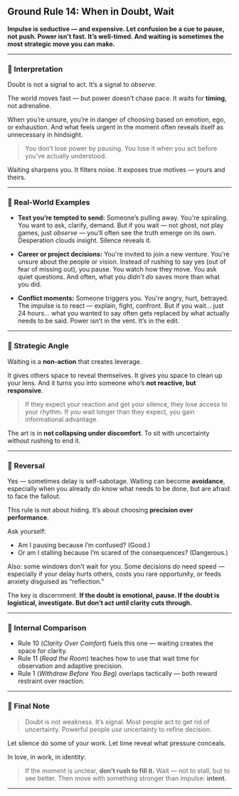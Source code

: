 ## **Ground Rule 14: When in Doubt, Wait**

**Impulse is seductive — and expensive. Let confusion be a cue to pause, not push. Power isn’t fast. It’s well-timed. And waiting is sometimes the most strategic move you can make.**

---

### 🧠 Interpretation

Doubt is not a signal to act.
It’s a signal to *observe*.

The world moves fast — but power doesn’t chase pace.
It waits for **timing**, not adrenaline.

When you’re unsure, you’re in danger of choosing based on emotion, ego, or exhaustion.
And what feels urgent in the moment often reveals itself as unnecessary in hindsight.

> You don’t lose power by pausing.
> You lose it when you act before you’ve actually understood.

Waiting sharpens you.
It filters noise. It exposes true motives — yours and theirs.

---

### 📌 Real-World Examples

* **Text you’re tempted to send:**
  Someone’s pulling away. You're spiraling. You want to ask, clarify, demand.
  But if you wait — not ghost, not play games, just *observe* — you’ll often see the truth emerge on its own. Desperation clouds insight. Silence reveals it.

* **Career or project decisions:**
  You're invited to join a new venture. You're unsure about the people or vision.
  Instead of rushing to say yes (out of fear of missing out), you pause. You watch how they move. You ask quiet questions. And often, what you *didn’t do* saves more than what you did.

* **Conflict moments:**
  Someone triggers you. You're angry, hurt, betrayed.
  The impulse is to react — explain, fight, confront.
  But if you wait… just 24 hours… what you wanted to say often gets replaced by what actually needs to be said. Power isn’t in the vent. It’s in the edit.

---

### 🧩 Strategic Angle

Waiting is a **non-action** that creates leverage.

It gives others space to reveal themselves.
It gives you space to clean up your lens.
And it turns you into someone who’s **not reactive, but responsive**.

> If they expect your reaction and get your silence, they lose access to your rhythm.
> If you wait longer than they expect, you gain informational advantage.

The art is in **not collapsing under discomfort**.
To sit with uncertainty without rushing to end it.

---

### 🔄 Reversal

Yes — sometimes delay is self-sabotage.
Waiting can become **avoidance**, especially when you already *do* know what needs to be done, but are afraid to face the fallout.

This rule is not about hiding.
It’s about choosing **precision over performance**.

Ask yourself:

* Am I pausing because I’m confused? (Good.)
* Or am I stalling because I’m scared of the consequences? (Dangerous.)

Also: some windows don’t wait for you.
Some decisions *do* need speed — especially if your delay hurts others, costs you rare opportunity, or feeds anxiety disguised as “reflection.”

The key is discernment.
**If the doubt is emotional, pause. If the doubt is logistical, investigate. But don’t act until clarity cuts through.**

---

### 🔁 Internal Comparison

* Rule 10 (*Clarity Over Comfort*) fuels this one — waiting creates the space for clarity.
* Rule 11 (*Read the Room*) teaches how to use that wait time for observation and adaptive precision.
* Rule 1 (*Withdraw Before You Beg*) overlaps tactically — both reward restraint over reaction.

---

### 🎯 Final Note

> Doubt is not weakness. It’s signal.
> Most people act to get rid of uncertainty.
> Powerful people *use* uncertainty to refine decision.

Let silence do some of your work.
Let time reveal what pressure conceals.

In love, in work, in identity:

> If the moment is unclear, **don’t rush to fill it.**
> Wait — not to stall, but to see better.
> Then move with something stronger than impulse: **intent.**

---
